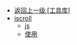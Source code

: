 - [返回上一级 [工具库]](page/web前端/工具库/)
- [iscroll](page/web前端/工具库/iscroll/)
  - [js](page/web前端/工具库/iscroll/js/)
  - [使用](page/web前端/工具库/iscroll/使用.md)
